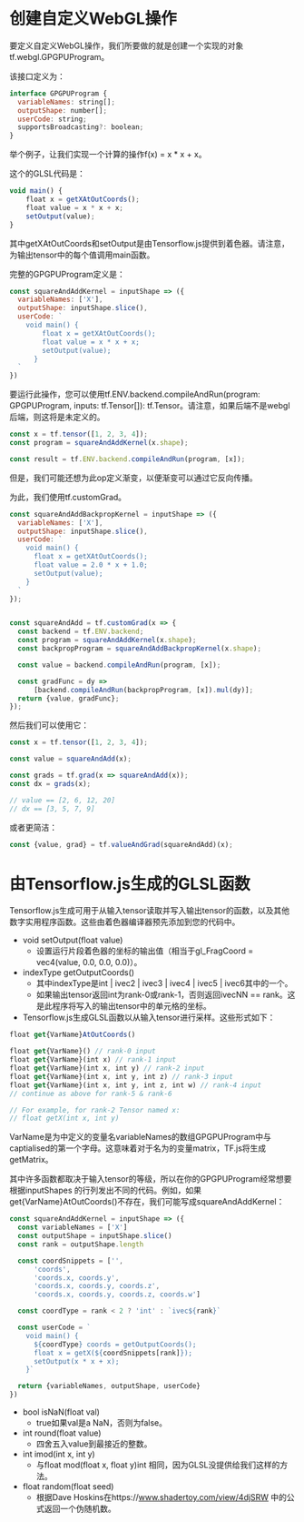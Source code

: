# 创建自定义WebGL操作
要定义自定义WebGL操作，我们所要做的就是创建一个实现的对象tf.webgl.GPGPUProgram。

该接口定义为：
```js
interface GPGPUProgram {
  variableNames: string[];
  outputShape: number[];
  userCode: string;
  supportsBroadcasting?: boolean;
}
```
举个例子，让我们实现一个计算的操作f(x) = x * x + x。

这个的GLSL代码是：
```js
void main() {
    float x = getXAtOutCoords();
    float value = x * x + x;
    setOutput(value);
}
```
其中getXAtOutCoords和setOutput是由Tensorflow.js提供到着色器。请注意，为输出tensor中的每个值调用main函数。

完整的GPGPUProgram定义是：
```js
const squareAndAddKernel = inputShape => ({
  variableNames: ['X'],
  outputShape: inputShape.slice(),
  userCode: `
    void main() {
        float x = getXAtOutCoords();
        float value = x * x + x;
        setOutput(value);
      }
  `
})
```
要运行此操作，您可以使用tf.ENV.backend.compileAndRun(program: GPGPUProgram, inputs: tf.Tensor[]): tf.Tensor。请注意，如果后端不是webgl后端，则这将是未定义的。
```js
const x = tf.tensor([1, 2, 3, 4]);
const program = squareAndAddKernel(x.shape);

const result = tf.ENV.backend.compileAndRun(program, [x]);
```
但是，我们可能还想为此op定义渐变，以便渐变可以通过它反向传播。

为此，我们使用tf.customGrad。
```js
const squareAndAddBackpropKernel = inputShape => ({
  variableNames: ['X'],
  outputShape: inputShape.slice(),
  userCode: `
    void main() {
      float x = getXAtOutCoords();
      float value = 2.0 * x + 1.0;
      setOutput(value);
    }
  `
});


const squareAndAdd = tf.customGrad(x => {
  const backend = tf.ENV.backend;
  const program = squareAndAddKernel(x.shape);
  const backpropProgram = squareAndAddBackpropKernel(x.shape);

  const value = backend.compileAndRun(program, [x]);

  const gradFunc = dy =>
      [backend.compileAndRun(backpropProgram, [x]).mul(dy)];
  return {value, gradFunc};
});
```
然后我们可以使用它：
```js
const x = tf.tensor([1, 2, 3, 4]);

const value = squareAndAdd(x);

const grads = tf.grad(x => squareAndAdd(x));
const dx = grads(x);

// value == [2, 6, 12, 20]
// dx == [3, 5, 7, 9]
```
或者更简洁：
```js
const {value, grad} = tf.valueAndGrad(squareAndAdd)(x);
```
# 由Tensorflow.js生成的GLSL函数
Tensorflow.js生成可用于从输入tensor读取并写入输出tensor的函数，以及其他数字实用程序函数。这些由着色器编译器预先添加到您的代码中。

* void setOutput(float value)
    * 设置运行片段着色器的坐标的输出值（相当于gl_FragCoord = vec4(value, 0.0, 0.0, 0.0)）。
* indexType getOutputCoords()
    * 其中indexType是int | ivec2 | ivec3 | ivec4 | ivec5 | ivec6其中的一个。
    * 如果输出tensor返回int为rank-0或rank-1，否则返回ivecNN == rank。这是此程序将写入的输出tensor中的单元格的坐标。
* Tensorflow.js生成GLSL函数以从输入tensor进行采样。这些形式如下：
```js
float get{VarName}AtOutCoords()

float get{VarName}() // rank-0 input
float get{VarName}(int x) // rank-1 input
float get{VarName}(int x, int y) // rank-2 input
float get{VarName}(int x, int y, int z) // rank-3 input
float get{VarName}(int x, int y, int z, int w) // rank-4 input
// continue as above for rank-5 & rank-6

// For example, for rank-2 Tensor named x:
// float getX(int x, int y)
```
VarName是为中定义的变量名variableNames的数组GPGPUProgram中与captialised的第一个字母。这意味着对于名为的变量matrix，TF.js将生成getMatrix。

其中许多函数都取决于输入tensor的等级，所以在你的GPGPUProgram经常想要根据inputShapes 的行列发出不同的代码。例如，如果get{VarName}AtOutCoords()不存在，我们可能写成squareAndAddKernel：
```js
const squareAndAddKernel = inputShape => ({
  const variableNames = ['X']
  const outputShape = inputShape.slice()
  const rank = outputShape.length

  const coordSnippets = ['',
      'coords',
      'coords.x, coords.y',
      'coords.x, coords.y, coords.z',
      'coords.x, coords.y, coords.z, coords.w']

  const coordType = rank < 2 ? 'int' : `ivec${rank}`

  const userCode = `
    void main() {
      ${coordType} coords = getOutputCoords();
      float x = getX(${coordSnippets[rank]});
      setOutput(x * x + x);
    }`

  return {variableNames, outputShape, userCode}
})
```
* bool isNaN(float val)
    * true如果val是a NaN，否则为false。
* int round(float value)
    * 四舍五入value到最接近的整数。
* int imod(int x, int y)
    * 与float mod(float x, float y)int 相同，因为GLSL没提供给我们这样的方法。
* float random(float seed)
    * 根据Dave Hoskins在https://www.shadertoy.com/view/4djSRW 中的公式返回一个伪随机数。